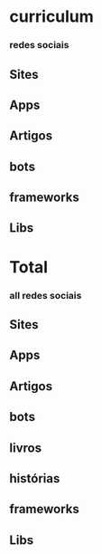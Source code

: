 
# curriculum
### redes sociais 
## Sites

## Apps

## Artigos

## bots

## frameworks 

## Libs 

# Total
### all redes sociais 
## Sites

## Apps

## Artigos

## bots

## livros 

## histórias 

## frameworks 

## Libs 





